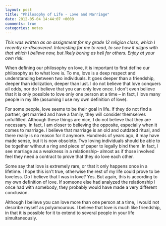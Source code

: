 ```yaml
---
layout: post
title: "Philosophy of Life - Love and Marriage"
date: 2012-05-04 14:44:07 +0000
comments: true
categories: notes
---
```


*This was written as an assignment for my grade 12 religion class, which I recently re-discovered. Interesting for me to read, to see how it aligns with that which I believe now, but likely boring as hell for others. Enjoy at your own risk.*

When defining our philosophy on love, it is important to first define our philosophy as to what love is. To me, love is a deep respect and understanding between two individuals. It goes deeper than a friendship, deeper than idolization, deeper than lust. I do not believe that love conquers all odds, nor do I believe that you can only love once. I don't even believe that it is only possible to love only one person at a time – in fact, I love many people in my life (assuming I use my own definition of love).

For some people, love seems to be their goal in life. If they do not find a partner, get married and have a family, they will consider themselves unfulfilled. Although these things are nice, I do not believe that they are necessary. In fact, I am closer to believing the opposite, especially when it comes to marriage. I believe that marriage is an old and outdated ritual, and there really is no reason for it anymore. Hundreds of years ago, it may have made sense, but it is now obsolete. Two loving individuals should be able to be together without a ring and piece of paper to legally bind them. In fact, I see marriage as a weakness in a relationship- almost as if those involved feel they need a contract to prove that they do love each other.

Some say that love is extremely rare, or that it only happens once in a lifetime. I hope this isn't true, otherwise the rest of my life could prove to be loveless. Do I believe that I was in love? Yes. But again, this is according to my own definition of love. If someone else had analyzed the relationship I once had with somebody, they probably would have made a very different conclusion.

Although I believe you can love more than one person at a time, I would not describe myself as polyamourous. I believe that love is much like friendship, in that it is possible for it to extend to several people in your life simultaneously.